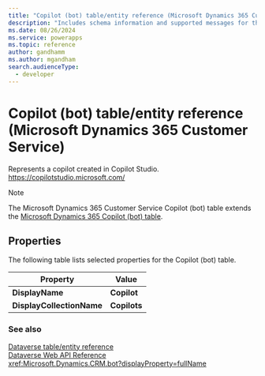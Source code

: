 ```yaml
---
title: "Copilot (bot) table/entity reference (Microsoft Dynamics 365 Customer Service)"
description: "Includes schema information and supported messages for the Copilot (bot) table/entity with Microsoft Dynamics 365 Customer Service."
ms.date: 08/26/2024
ms.service: powerapps
ms.topic: reference
author: gandhamm
ms.author: mgandham
search.audienceType: 
  - developer
---
```


# Copilot (bot) table/entity reference (Microsoft Dynamics 365 Customer Service)

Represents a copilot created in Copilot Studio. https://copilotstudio.microsoft.com/

> [!NOTE]
> The Microsoft Dynamics 365 Customer Service Copilot (bot) table extends the [Microsoft Dynamics 365 Copilot (bot) table](/dynamics365/developer/entities/bot).


## Properties

The following table lists selected properties for the Copilot (bot) table.

|Property|Value|
| --- | --- |
| **DisplayName** | **Copilot** |
| **DisplayCollectionName** | **Copilots** |




### See also

[Dataverse table/entity reference](../about-entity-reference.md)  
[Dataverse Web API Reference](/power-apps/developer/data-platform/webapi/reference/about)   
<xref:Microsoft.Dynamics.CRM.bot?displayProperty=fullName>
